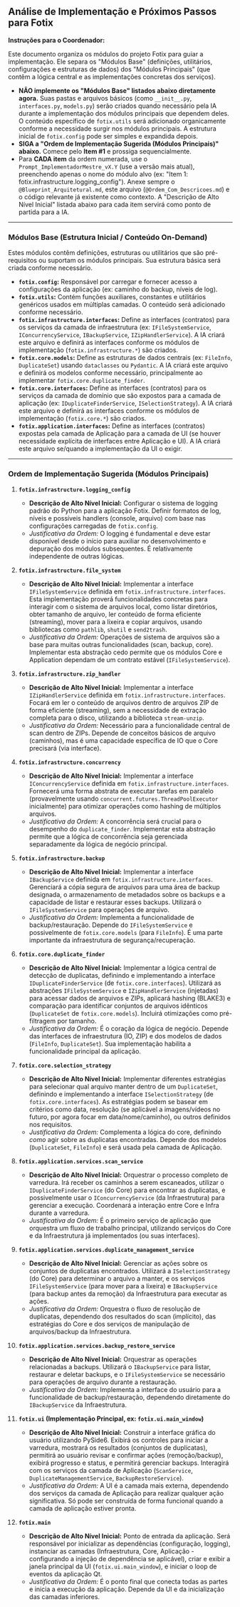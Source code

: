 ## Análise de Implementação e Próximos Passos para Fotix

**Instruções para o Coordenador:**

Este documento organiza os módulos do projeto Fotix para guiar a implementação. Ele separa os "Módulos Base" (definições, utilitários, configurações e estruturas de dados) dos "Módulos Principais" (que contêm a lógica central e as implementações concretas dos serviços).

*   **NÃO implemente os "Módulos Base" listados abaixo diretamente agora.** Suas pastas e arquivos básicos (como `__init__.py`, `interfaces.py`, `models.py`) serão criados quando necessário pela IA durante a implementação dos módulos principais que dependem deles. O conteúdo específico de `fotix.utils` será adicionado organicamente conforme a necessidade surgir nos módulos principais. A estrutura inicial de `fotix.config` pode ser simples e expandida depois.
*   **SIGA a "Ordem de Implementação Sugerida (Módulos Principais)" abaixo.** Comece pelo **Item #1** e prossiga sequencialmente.
*   Para **CADA item** da ordem numerada, use o `Prompt_ImplementadorMestre_vX.Y` (use a versão mais atual), preenchendo apenas o nome do módulo alvo (ex: "Item 1: fotix.infrastructure.logging_config"). Anexe sempre o `@Blueprint_Arquitetural.md`, este arquivo (`@Ordem_Com_Descricoes.md`) e o código relevante já existente como contexto. A "Descrição de Alto Nível Inicial" listada abaixo para cada item servirá como ponto de partida para a IA.

---

### Módulos Base (Estrutura Inicial / Conteúdo On-Demand)

Estes módulos contêm definições, estruturas ou utilitários que são pré-requisitos ou suportam os módulos principais. Sua estrutura básica será criada conforme necessário.

*   **`fotix.config`:** Responsável por carregar e fornecer acesso a configurações da aplicação (ex: caminho do backup, níveis de log).
*   **`fotix.utils`:** Contém funções auxiliares, constantes e utilitários genéricos usados em múltiplas camadas. O conteúdo será adicionado conforme necessário.
*   **`fotix.infrastructure.interfaces`:** Define as interfaces (contratos) para os serviços da camada de infraestrutura (ex: `IFileSystemService`, `IConcurrencyService`, `IBackupService`, `IZipHandlerService`). A IA criará este arquivo e definirá as interfaces conforme os módulos de implementação (`fotix.infrastructure.*`) são criados.
*   **`fotix.core.models`:** Define as estruturas de dados centrais (ex: `FileInfo`, `DuplicateSet`) usando `dataclasses` ou `Pydantic`. A IA criará este arquivo e definirá os modelos conforme necessário, principalmente ao implementar `fotix.core.duplicate_finder`.
*   **`fotix.core.interfaces`:** Define as interfaces (contratos) para os serviços da camada de domínio que são expostos para a camada de aplicação (ex: `IDuplicateFinderService`, `ISelectionStrategy`). A IA criará este arquivo e definirá as interfaces conforme os módulos de implementação (`fotix.core.*`) são criados.
*   **`fotix.application.interfaces`:** Define as interfaces (contratos) expostas pela camada de Aplicação para a camada de UI (se houver necessidade explícita de interfaces entre Aplicação e UI). A IA criará este arquivo se/quando a implementação da UI o exigir.

---

### Ordem de Implementação Sugerida (Módulos Principais)

1.  **`fotix.infrastructure.logging_config`**
    *   **Descrição de Alto Nível Inicial:** Configurar o sistema de logging padrão do Python para a aplicação Fotix. Definir formatos de log, níveis e possíveis handlers (console, arquivo) com base nas configurações carregadas de `fotix.config`.
    *   *Justificativa da Ordem:* O logging é fundamental e deve estar disponível desde o início para auxiliar no desenvolvimento e depuração dos módulos subsequentes. É relativamente independente de outras lógicas.

2.  **`fotix.infrastructure.file_system`**
    *   **Descrição de Alto Nível Inicial:** Implementar a interface `IFileSystemService` definida em `fotix.infrastructure.interfaces`. Esta implementação proverá funcionalidades concretas para interagir com o sistema de arquivos local, como listar diretórios, obter tamanho de arquivo, ler conteúdo de forma eficiente (streaming), mover para a lixeira e copiar arquivos, usando bibliotecas como `pathlib`, `shutil` e `send2trash`.
    *   *Justificativa da Ordem:* Operações de sistema de arquivos são a base para muitas outras funcionalidades (scan, backup, core). Implementar esta abstração cedo permite que os módulos Core e Application dependam de um contrato estável (`IFileSystemService`).

3.  **`fotix.infrastructure.zip_handler`**
    *   **Descrição de Alto Nível Inicial:** Implementar a interface `IZipHandlerService` definida em `fotix.infrastructure.interfaces`. Focará em ler o conteúdo de arquivos dentro de arquivos ZIP de forma eficiente (streaming), sem a necessidade de extração completa para o disco, utilizando a biblioteca `stream-unzip`.
    *   *Justificativa da Ordem:* Necessário para a funcionalidade central de scan dentro de ZIPs. Depende de conceitos básicos de arquivo (caminhos), mas é uma capacidade específica de IO que o Core precisará (via interface).

4.  **`fotix.infrastructure.concurrency`**
    *   **Descrição de Alto Nível Inicial:** Implementar a interface `IConcurrencyService` definida em `fotix.infrastructure.interfaces`. Fornecerá uma forma abstrata de executar tarefas em paralelo (provavelmente usando `concurrent.futures.ThreadPoolExecutor` inicialmente) para otimizar operações como hashing de múltiplos arquivos.
    *   *Justificativa da Ordem:* A concorrência será crucial para o desempenho do `duplicate_finder`. Implementar esta abstração permite que a lógica de concorrência seja gerenciada separadamente da lógica de negócio principal.

5.  **`fotix.infrastructure.backup`**
    *   **Descrição de Alto Nível Inicial:** Implementar a interface `IBackupService` definida em `fotix.infrastructure.interfaces`. Gerenciará a cópia segura de arquivos para uma área de backup designada, o armazenamento de metadados sobre os backups e a capacidade de listar e restaurar esses backups. Utilizará o `IFileSystemService` para operações de arquivo.
    *   *Justificativa da Ordem:* Implementa a funcionalidade de backup/restauração. Depende do `IFileSystemService` e possivelmente de `fotix.core.models` (para `FileInfo`). É uma parte importante da infraestrutura de segurança/recuperação.

6.  **`fotix.core.duplicate_finder`**
    *   **Descrição de Alto Nível Inicial:** Implementar a lógica central de detecção de duplicatas, definindo e implementando a interface `IDuplicateFinderService` (de `fotix.core.interfaces`). Utilizará as abstrações `IFileSystemService` e `IZipHandlerService` (injetadas) para acessar dados de arquivos e ZIPs, aplicará hashing (BLAKE3) e comparação para identificar conjuntos de arquivos idênticos (`DuplicateSet` de `fotix.core.models`). Incluirá otimizações como pré-filtragem por tamanho.
    *   *Justificativa da Ordem:* É o coração da lógica de negócio. Depende das interfaces de infraestrutura (IO, ZIP) e dos modelos de dados (`FileInfo`, `DuplicateSet`). Sua implementação habilita a funcionalidade principal da aplicação.

7.  **`fotix.core.selection_strategy`**
    *   **Descrição de Alto Nível Inicial:** Implementar diferentes estratégias para selecionar qual arquivo manter dentro de um `DuplicateSet`, definindo e implementando a interface `ISelectionStrategy` (de `fotix.core.interfaces`). As estratégias podem se basear em critérios como data, resolução (se aplicável a imagens/vídeos no futuro, por agora focar em data/nome/caminho), ou outros definidos nos requisitos.
    *   *Justificativa da Ordem:* Complementa a lógica do core, definindo *como* agir sobre as duplicatas encontradas. Depende dos modelos (`DuplicateSet`, `FileInfo`) e será usada pela camada de Aplicação.

8.  **`fotix.application.services.scan_service`**
    *   **Descrição de Alto Nível Inicial:** Orquestrar o processo completo de varredura. Irá receber os caminhos a serem escaneados, utilizar o `IDuplicateFinderService` (do Core) para encontrar as duplicatas, e possivelmente usar o `IConcurrencyService` (da Infraestrutura) para gerenciar a execução. Coordenará a interação entre Core e Infra durante a varredura.
    *   *Justificativa da Ordem:* É o primeiro serviço de aplicação que orquestra um fluxo de trabalho principal, utilizando serviços do Core e da Infraestrutura já implementados (ou suas interfaces).

9.  **`fotix.application.services.duplicate_management_service`**
    *   **Descrição de Alto Nível Inicial:** Gerenciar as ações sobre os conjuntos de duplicatas encontrados. Utilizará a `ISelectionStrategy` (do Core) para determinar o arquivo a manter, e os serviços `IFileSystemService` (para mover para a lixeira) e `IBackupService` (para backup antes da remoção) da Infraestrutura para executar as ações.
    *   *Justificativa da Ordem:* Orquestra o fluxo de resolução de duplicatas, dependendo dos resultados do scan (implícito), das estratégias do Core e dos serviços de manipulação de arquivos/backup da Infraestrutura.

10. **`fotix.application.services.backup_restore_service`**
    *   **Descrição de Alto Nível Inicial:** Orquestrar as operações relacionadas a backups. Utilizará o `IBackupService` para listar, restaurar e deletar backups, e o `IFileSystemService` se necessário para operações de arquivo durante a restauração.
    *   *Justificativa da Ordem:* Implementa a interface do usuário para a funcionalidade de backup/restauração, dependendo diretamente do `IBackupService` da Infraestrutura.

11. **`fotix.ui` (Implementação Principal, ex: `fotix.ui.main_window`)**
    *   **Descrição de Alto Nível Inicial:** Construir a interface gráfica do usuário utilizando PySide6. Exibirá os controles para iniciar a varredura, mostrará os resultados (conjuntos de duplicatas), permitirá ao usuário revisar e confirmar ações (remoção/backup), exibirá progresso e status, e permitirá gerenciar backups. Interagirá com os serviços da camada de Aplicação (`ScanService`, `DuplicateManagementService`, `BackupRestoreService`).
    *   *Justificativa da Ordem:* A UI é a camada mais externa, dependendo dos serviços da camada de Aplicação para realizar qualquer ação significativa. Só pode ser construída de forma funcional quando a camada de aplicação estiver pronta.

12. **`fotix.main`**
    *   **Descrição de Alto Nível Inicial:** Ponto de entrada da aplicação. Será responsável por inicializar as dependências (configuração, logging), instanciar as camadas (Infraestrutura, Core, Aplicação - configurando a injeção de dependência se aplicável), criar e exibir a janela principal da UI (`fotix.ui.main_window`), e iniciar o loop de eventos da aplicação Qt.
    *   *Justificativa da Ordem:* É o ponto final que conecta todas as partes e inicia a execução da aplicação. Depende da UI e da inicialização das camadas inferiores.